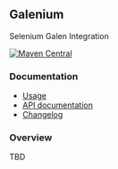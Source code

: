 ## Galenium

Selenium Galen Integration

[![Maven Central](https://maven-badges.herokuapp.com/maven-central/io.wcm.qa/io.wcm.qa.galenium.galenium/badge.svg)](https://maven-badges.herokuapp.com/maven-central/io.wcm.qa/io.wcm.qa.galenium.galenium)


### Documentation

* [Usage][usage]
* [API documentation][apidocs]
* [Changelog][changelog]


### Overview

TBD



[usage]: usage.html
[apidocs]: galenium/apidocs/
[changelog]: changes-report.html
